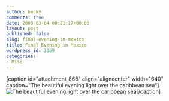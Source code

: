 ```yaml
---
author: becky
comments: true
date: 2009-03-04 00:21:17+00:00
layout: post
published: false
slug: final-evening-in-mexico
title: Final Evening in Mexico
wordpress_id: 1369
categories:
- Misc
---
```


[caption id="attachment_866" align="aligncenter" width="640" caption="The beautiful evening light over the caribbean sea"]![The beautiful evening light over the caribbean sea](http://beta.beckyjenson.com/wp-content/uploads/2009/03/blog-0001-5.jpg)[/caption] 
